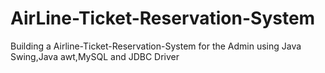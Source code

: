 # AirLine-Ticket-Reservation-System
Building a Airline-Ticket-Reservation-System for the Admin using Java Swing,Java awt,MySQL and JDBC Driver
